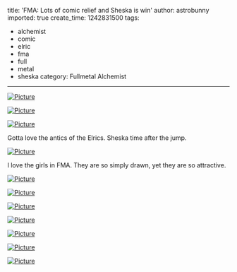 title: 'FMA: Lots of comic relief and Sheska is win'
author: astrobunny
imported: true
create_time: 1242831500
tags:
- alchemist
- comic
- elric
- fma
- full
- metal
- sheska
category: Fullmetal Alchemist
---
 [![](wp-uploads/2009/05/wpid-eclipse-fullmetal-alchemist-brotherhood-07-1280x720-h264-b9aa0038-9-500x281.jpg "Picture")](/images/wp-uploads/2009/05/wpid-eclipse-fullmetal-alchemist-brotherhood-07-1280x720-h264-b9aa0038-9.jpg)  
  
 [![](wp-uploads/2009/05/wpid-eclipse-fullmetal-alchemist-brotherhood-07-1280x720-h264-b9aa0038-10-500x281.jpg "Picture")](/images/wp-uploads/2009/05/wpid-eclipse-fullmetal-alchemist-brotherhood-07-1280x720-h264-b9aa0038-10.jpg)  
  
 [![](wp-uploads/2009/05/wpid-eclipse-fullmetal-alchemist-brotherhood-07-1280x720-h264-b9aa0038-4-500x281.jpg "Picture")](/images/wp-uploads/2009/05/wpid-eclipse-fullmetal-alchemist-brotherhood-07-1280x720-h264-b9aa0038-4.jpg)  
  
Gotta love the antics of the Elrics. Sheska time after the jump.  
<!--more-->  
 [![](wp-uploads/2009/05/wpid-eclipse-fullmetal-alchemist-brotherhood-07-1280x720-h264-b9aa0038-0-500x281.jpg "Picture")](/images/wp-uploads/2009/05/wpid-eclipse-fullmetal-alchemist-brotherhood-07-1280x720-h264-b9aa0038-0.jpg)  
  
I love the girls in FMA. They are so simply drawn, yet they are so attractive.  
  
 [![](wp-uploads/2009/05/wpid-eclipse-fullmetal-alchemist-brotherhood-07-1280x720-h264-b9aa0038-1-500x281.jpg "Picture")](/images/wp-uploads/2009/05/wpid-eclipse-fullmetal-alchemist-brotherhood-07-1280x720-h264-b9aa0038-1.jpg)  
  
 [![](wp-uploads/2009/05/wpid-eclipse-fullmetal-alchemist-brotherhood-07-1280x720-h264-b9aa0038-2-500x281.jpg "Picture")](/images/wp-uploads/2009/05/wpid-eclipse-fullmetal-alchemist-brotherhood-07-1280x720-h264-b9aa0038-2.jpg)  
  
 [![](wp-uploads/2009/05/wpid-eclipse-fullmetal-alchemist-brotherhood-07-1280x720-h264-b9aa0038-3-500x281.jpg "Picture")](/images/wp-uploads/2009/05/wpid-eclipse-fullmetal-alchemist-brotherhood-07-1280x720-h264-b9aa0038-3.jpg)  
  
 [![](wp-uploads/2009/05/wpid-eclipse-fullmetal-alchemist-brotherhood-07-1280x720-h264-b9aa0038-5-500x281.jpg "Picture")](/images/wp-uploads/2009/05/wpid-eclipse-fullmetal-alchemist-brotherhood-07-1280x720-h264-b9aa0038-5.jpg)  
  
 [![](wp-uploads/2009/05/wpid-eclipse-fullmetal-alchemist-brotherhood-07-1280x720-h264-b9aa0038-6-500x281.jpg "Picture")](/images/wp-uploads/2009/05/wpid-eclipse-fullmetal-alchemist-brotherhood-07-1280x720-h264-b9aa0038-6.jpg)  
  
 [![](wp-uploads/2009/05/wpid-eclipse-fullmetal-alchemist-brotherhood-07-1280x720-h264-b9aa0038-7-500x281.jpg "Picture")](/images/wp-uploads/2009/05/wpid-eclipse-fullmetal-alchemist-brotherhood-07-1280x720-h264-b9aa0038-7.jpg)  
  
 [![](wp-uploads/2009/05/wpid-eclipse-fullmetal-alchemist-brotherhood-07-1280x720-h264-b9aa0038-8-500x281.jpg "Picture")](/images/wp-uploads/2009/05/wpid-eclipse-fullmetal-alchemist-brotherhood-07-1280x720-h264-b9aa0038-8.jpg)